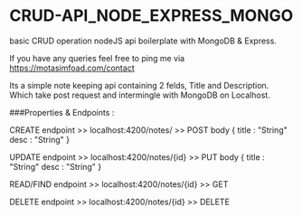 # CRUD-API_NODE_EXPRESS_MONGO
basic CRUD operation nodeJS api boilerplate with MongoDB &amp; Express.

If you have any queries feel free to ping me via https://motasimfoad.com/contact 

Its a simple note keeping api containing 2 felds, Title and Description. Which take post request and intermingle with MongoDB on Localhost. 

###Properties & Endpoints : 

CREATE endpoint >> localhost:4200/notes/
         >> POST body {
             title : "String" 
             desc : "String"
         }

UPDATE endpoint >> localhost:4200/notes/{id}
         >> PUT body {
             title : "String" 
             desc : "String"
         }

READ/FIND endpoint >> localhost:4200/notes/{id}
         >> GET 

DELETE endpoint >> localhost:4200/notes/{id}
         >> DELETE 
